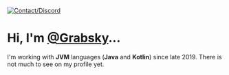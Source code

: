 [![Contact/Discord](https://img.shields.io/badge/%20-grabsky-%20?logo=discord&logoColor=white&labelColor=%235865F2&color=%23707BF4)](https://github.com/Grabsky)

# Hi, I'm [@Grabsky](https://github.com/Grabsky)...
I'm working with **JVM** languages (**Java** and **Kotlin**) since late 2019. There is not much to see on my profile yet.
